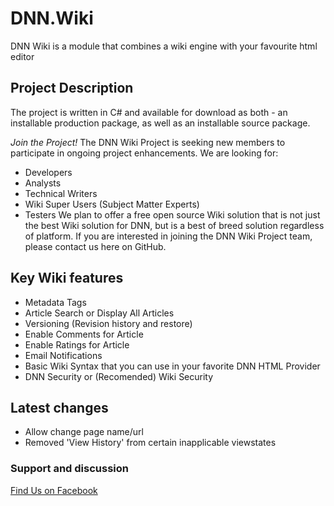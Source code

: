 # DNN.Wiki
DNN Wiki is a module that combines a wiki engine with your favourite html editor

## Project Description
The project is written in C# and available for download as both - an installable production package, as well as an installable source package.

*Join the Project!*
The DNN Wiki Project is seeking new members to participate in ongoing project enhancements. We are looking for:
* Developers
* Analysts
* Technical Writers
* Wiki Super Users (Subject Matter Experts)
* Testers
We plan to offer a free open source Wiki solution that is not just the best Wiki solution for DNN, but is a best of breed solution regardless of platform. If you are interested in joining the DNN Wiki Project team, please contact us here on GitHub.

## Key Wiki features
* Metadata Tags
* Article Search or Display All Articles
* Versioning (Revision history and restore)
* Enable Comments for Article
* Enable Ratings for Article
* Email Notifications
* Basic Wiki Syntax that you can use in your favorite DNN HTML Provider
* DNN Security or (Recomended) Wiki Security

## Latest changes
* Allow change page name/url
* Removed 'View History' from certain inapplicable viewstates

### Support and discussion
[Find Us on Facebook](https://www.facebook.com/pages/DNNWiki/560089424031750)
